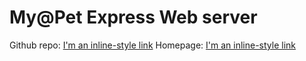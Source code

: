 # My@Pet Express Web server

Github repo: [I'm an inline-style link](https://github.com/heavenzk/MyPet-Express/)
Homepage: [I'm an inline-style link](https://pacific-cliffs-46393.herokuapp.com/)